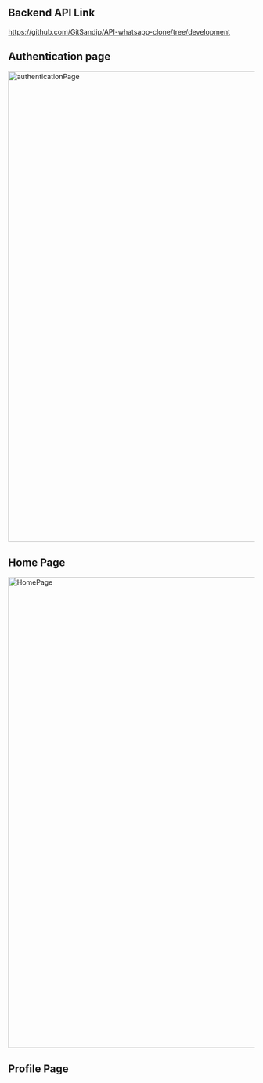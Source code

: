 ## Backend API Link
https://github.com/GitSandip/API-whatsapp-clone/tree/development

## Authentication page
<img width="960" alt="authenticationPage" src="https://github.com/GitSandip/Web-Whatsapp-clone/assets/94968169/b7306615-1180-4a1a-b2b5-edaf981a29f4">

## Home Page
<img width="960" alt="HomePage" src="https://github.com/GitSandip/Web-Whatsapp-clone/assets/94968169/fd5eb5fa-440c-4823-b628-d32884869e4e">

## Profile Page

